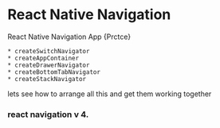 # React Native Navigation
React Native  Navigation App {Prctce}

    * createSwitchNavigator
    * createAppContainer
    * createDrawerNavigator
    * createBottomTabNavigator
    * createStackNavigator
  
  lets see how to arrange all this and get them working together 
  
  ### react navigation v 4.
